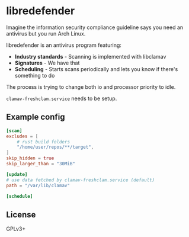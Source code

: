 # libredefender

Imagine the information security compliance guideline says you need an antivirus but you run Arch Linux.

libredefender is an antivirus program featuring:

- **Industry standards** - Scanning is implemented with libclamav
- **Signatures** - We have that
- **Scheduling** - Starts scans periodically and lets you know if there's something to do

The process is trying to change both io and processor priority to idle.

`clamav-freshclam.service` needs to be setup.

## Example config

```toml
[scan]
excludes = [
    # rust build folders
    "/home/user/repos/**/target",
]
skip_hidden = true
skip_larger_than = "30MiB"

[update]
# use data fetched by clamav-freshclam.service (default)
path = "/var/lib/clamav"

[schedule]
```

## License

GPLv3+
